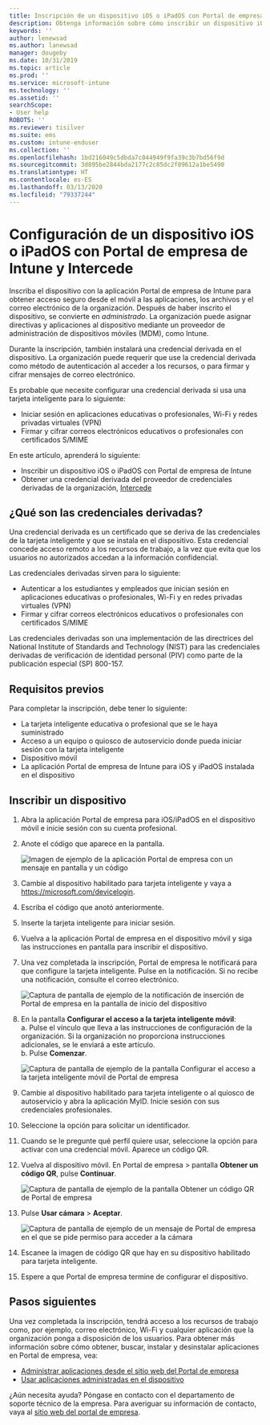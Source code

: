 ```yaml
---
title: Inscripción de un dispositivo iOS o iPadOS con Portal de empresa de Intune e Intercede
description: Obtenga información sobre cómo inscribir un dispositivo iOS o iPadOS y cómo configurar la autenticación de credenciales derivadas con Intercede.
keywords: ''
author: lenewsad
ms.author: lanewsad
manager: dougeby
ms.date: 10/31/2019
ms.topic: article
ms.prod: ''
ms.service: microsoft-intune
ms.technology: ''
ms.assetid: ''
searchScope:
- User help
ROBOTS: ''
ms.reviewer: tisilver
ms.suite: ems
ms.custom: intune-enduser
ms.collection: ''
ms.openlocfilehash: 1bd216049c5dbda7c044949f9fa39c3b7bd56f9d
ms.sourcegitcommit: 3d895be2844bda2177c2c85dc2f09612a1be5490
ms.translationtype: HT
ms.contentlocale: es-ES
ms.lasthandoff: 03/13/2020
ms.locfileid: "79337244"
---
```

# <a name="set-up-ios-or-ipados-device-with-company-portal-and-intercede"></a>Configuración de un dispositivo iOS o iPadOS con Portal de empresa de Intune y Intercede

Inscriba el dispositivo con la aplicación Portal de empresa de Intune para obtener acceso seguro desde el móvil a las aplicaciones, los archivos y el correo electrónico de la organización.  Después de haber inscrito el dispositivo, se convierte en *administrado*. La organización puede asignar directivas y aplicaciones al dispositivo mediante un proveedor de administración de dispositivos móviles (MDM), como Intune.  

Durante la inscripción, también instalará una credencial derivada en el dispositivo. La organización puede requerir que use la credencial derivada como método de autenticación al acceder a los recursos, o para firmar y cifrar mensajes de correo electrónico. 

Es probable que necesite configurar una credencial derivada si usa una tarjeta inteligente para lo siguiente:

* Iniciar sesión en aplicaciones educativas o profesionales, Wi-Fi y redes privadas virtuales (VPN)
* Firmar y cifrar correos electrónicos educativos o profesionales con certificados S/MIME  

En este artículo, aprenderá lo siguiente:  

* Inscribir un dispositivo iOS o iPadOS con Portal de empresa de Intune  
* Obtener una credencial derivada del proveedor de credenciales derivadas de la organización, [Intercede](https://www.intercede.com/)   


## <a name="what-are-derived-credentials"></a>¿Qué son las credenciales derivadas?  
Una credencial derivada es un certificado que se deriva de las credenciales de la tarjeta inteligente y que se instala en el dispositivo. Esta credencial concede acceso remoto a los recursos de trabajo, a la vez que evita que los usuarios no autorizados accedan a la información confidencial.  

Las credenciales derivadas sirven para lo siguiente: 
* Autenticar a los estudiantes y empleados que inician sesión en aplicaciones educativas o profesionales, Wi-Fi y en redes privadas virtuales (VPN)
* Firmar y cifrar correos electrónicos educativos o profesionales con certificados S/MIME  

Las credenciales derivadas son una implementación de las directrices del National Institute of Standards and Technology (NIST) para las credenciales derivadas de verificación de identidad personal (PIV) como parte de la publicación especial (SP) 800-157.  

## <a name="prerequisites"></a>Requisitos previos

 Para completar la inscripción, debe tener lo siguiente:

* La tarjeta inteligente educativa o profesional que se le haya suministrado
* Acceso a un equipo o quiosco de autoservicio donde pueda iniciar sesión con la tarjeta inteligente
* Dispositivo móvil
* La aplicación Portal de empresa de Intune para iOS y iPadOS instalada en el dispositivo


## <a name="enroll-device"></a>Inscribir un dispositivo  
1. Abra la aplicación Portal de empresa para iOS/iPadOS en el dispositivo móvil e inicie sesión con su cuenta profesional.  
2. Anote el código que aparece en la pantalla.  

    ![Imagen de ejemplo de la aplicación Portal de empresa con un mensaje en pantalla y un código](./media/copy-code-intercede.png)  
1. Cambie al dispositivo habilitado para tarjeta inteligente y vaya a https://microsoft.com/devicelogin. 

1. Escriba el código que anotó anteriormente.
 
2. Inserte la tarjeta inteligente para iniciar sesión.   

3. Vuelva a la aplicación Portal de empresa en el dispositivo móvil y siga las instrucciones en pantalla para inscribir el dispositivo.  
4. Una vez completada la inscripción, Portal de empresa le notificará para que configure la tarjeta inteligente. Pulse en la notificación. Si no recibe una notificación, consulte el correo electrónico.   

    ![Captura de pantalla de ejemplo de la notificación de inserción de Portal de empresa en la pantalla de inicio del dispositivo](./media/action-required-in-app-intercede.png)  

5. En la pantalla **Configurar el acceso a la tarjeta inteligente móvil**:  
    a. Pulse el vínculo que lleva a las instrucciones de configuración de la organización. Si la organización no proporciona instrucciones adicionales, se le enviará a este artículo.  
    b. Pulse **Comenzar**.  

    ![Captura de pantalla de ejemplo de la pantalla Configurar el acceso a la tarjeta inteligente móvil de Portal de empresa](./media/smart-card-info-intercede.png)  

6. Cambie al dispositivo habilitado para tarjeta inteligente o al quiosco de autoservicio y abra la aplicación MyID. Inicie sesión con sus credenciales profesionales.  
7. Seleccione la opción para solicitar un identificador. 
8. Cuando se le pregunte qué perfil quiere usar, seleccione la opción para activar con una credencial móvil. Aparece un código QR.  
9. Vuelva al dispositivo móvil. En Portal de empresa > pantalla **Obtener un código QR**, pulse **Continuar**.  

    ![Captura de pantalla de ejemplo de la pantalla Obtener un código QR de Portal de empresa](./media/get-qr-code-intercede.png) 
 
10. Pulse **Usar cámara** > **Aceptar**.  

    ![Captura de pantalla de ejemplo de un mensaje de Portal de empresa en el que se pide permiso para acceder a la cámara](./media/allow-cp-camera-access-intercede.png)  

11. Escanee la imagen de código QR que hay en su dispositivo habilitado para tarjeta inteligente. 
12. Espere a que Portal de empresa termine de configurar el dispositivo.  

## <a name="next-steps"></a>Pasos siguientes  
Una vez completada la inscripción, tendrá acceso a los recursos de trabajo como, por ejemplo, correo electrónico, Wi-Fi y cualquier aplicación que la organización ponga a disposición de los usuarios. Para obtener más información sobre cómo obtener, buscar, instalar y desinstalar aplicaciones en Portal de empresa, vea:

* [Administrar aplicaciones desde el sitio web del Portal de empresa](manage-apps-cpweb.md)  
* [Usar aplicaciones administradas en el dispositivo](use-managed-apps-on-your-device-ios.md)  

¿Aún necesita ayuda? Póngase en contacto con el departamento de soporte técnico de la empresa. Para averiguar su información de contacto, vaya al [sitio web del portal de empresa](https://go.microsoft.com/fwlink/?linkid=2010980).
